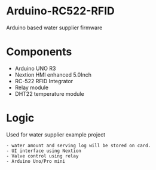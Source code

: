 # Arduino-RC522-RFID
Arduino based water supplier firmware

# Components
- Arduino UNO R3 
- Nextion HMI enhanced 5.0Inch
- RC-522 RFID Integrator
- Relay module
- DHT22 temperature module

# Logic
Used for water supplier example project

    - water amount and serving log will be stored on card.
    - UI interface using Nextion
    - Valve control using relay
    - Arduino Uno/Pro mini
